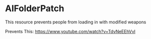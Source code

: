 # AIFolderPatch
This resource prevents people from loading in with modified weapons

Prevents This:
https://www.youtube.com/watch?v=TdvNeEEhVvI
